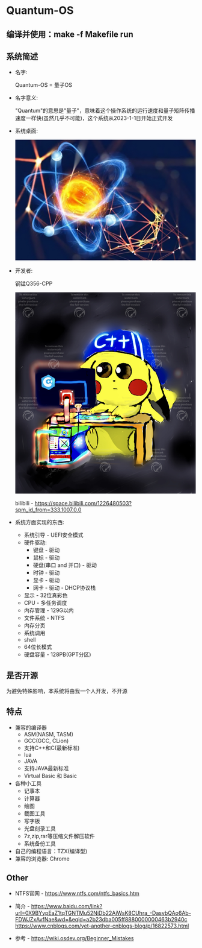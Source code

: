 # Quantum-OS

## 编译并使用：make -f Makefile run

## 系统简述

- 名字:

    Quantum-OS = 量子OS

- 名字意义:

    "Quantum"的意思是"量子"，意味着这个操作系统的运行速度和量子矩阵传播速度一样快(虽然几乎不可能)，这个系统从2023-1-1日开始正式开发

- 系统桌面:

    ![](./images/Quantum.jpeg)

- 开发者:

    钢锰Q356-CPP

    ![](./images/Me.png)

    bilibili - <https://space.bilibili.com/1226480503?spm_id_from=333.1007.0.0>

- 系统方面实现的东西:
  - 系统引导 - UEFI安全模式
  - 硬件驱动:
    - 键盘 - 驱动
    - 鼠标 - 驱动
    - 硬盘(串口 and 并口) - 驱动
    - 时钟 - 驱动
    - 显卡 - 驱动
    - 网卡 - 驱动 - DHCP协议栈
  - 显示 - 32位真彩色
  - CPU - 多任务调度
  - 内存管理 - 129G以内
  - 文件系统 - NTFS
  - 内存分页
  - 系统调用
  - shell
  - 64位长模式
  - 硬盘容量 - 128PB(GPT分区)

## 是否开源

  为避免特殊影响，本系统将由我一个人开发，不开源

## 特点

- 兼容的编译器
  - ASM(NASM, TASM)
  - GCC(GCC, CLion)
   - 支持C++和C(最新标准)
  - lua
  - JAVA
   - 支持JAVA最新标准
  - Virtual Basic 和 Basic
- 各种小工具
  - 记事本
  - 计算器
  - 绘图
  - 截图工具
  - 写字板
  - 光盘刻录工具
  - 7z,zip,rar等压缩文件解压软件
  - 系统备份工具
- 自己的编程语言：TZX(编译型)
- 兼容的浏览器: Chrome

## Other

- NTFS官网 - <https://www.ntfs.com/ntfs_basics.htm>

- 简介 - <https://www.baidu.com/link?url=0X9BYypEaZ1tqTGNTMu52NiDb22AiWsK8CUhra_-DasvbQAo6Ab-FDWJZxAvfNae&wd=&eqid=a2b23dba005ff8880000000463b2940c>\
         <https://www.cnblogs.com/yet-another-cnblogs-blog/p/16822573.html>
- 参考 - <https://wiki.osdev.org/Beginner_Mistakes>
